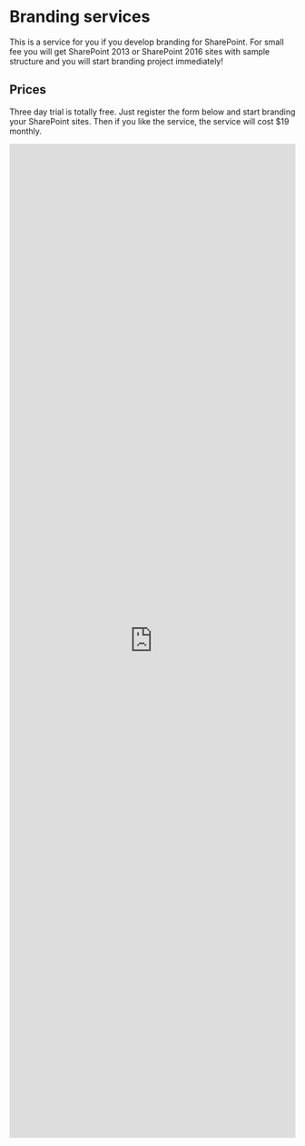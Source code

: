 # Branding services

This is a service for you if you develop branding for SharePoint. For small fee you will get SharePoint 2013 or SharePoint 2016 sites with sample structure and you will start branding project immediately!

## Prices
Three day trial is totally free. Just register the form below and start branding your SharePoint sites.
Then if you like the service, the service will cost $19 monthly.

<iframe src="https://docs.google.com/forms/d/e/1FAIpQLSfu2zbUvifVKMv0FTZpw1S5QhdYjMPKuZRCj5OvuKrAPwGLZw/viewform?embedded=true#start=embed" style="width:100%;height:1750px" frameborder="0" marginheight="0" marginwidth="0">Loading...</iframe>